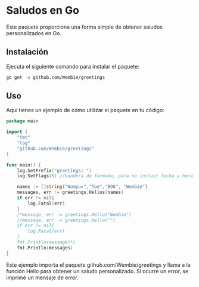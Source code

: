 # Saludos en Go

Este paquete proporciona una forma simple de obtener saludos personalizados en Go.

## Instalación

Ejecuta el siguiente comando para instalar el paquete:

```bash
go get -u github.com/Wembie/greetings
```
## Uso
Aquí tienes un ejemplo de cómo utilizar el paquete en tu código:

```go
package main

import (
	"fmt"
	"log"
	"github.com/Wembie/greetings"
)

func main() {
	log.SetPrefix("greetings: ")
	log.SetFlags(0) //bandera de formado, para no incluir fecha y hora

	names := []string{"Wumpux","Toe","BO6", "Wembie"}
	messages, err := greetings.Hellos(names)
	if err != nil{
		log.Fatal(err)
	}
	/*message, err := greetings.Hello("Wembie")
	//message, err := greetings.Hello("")
	if err != nil{
		log.Fatal(err)
	}
	fmt.Println(message)*/
	fmt.Println(messages)
}

```
Este ejemplo importa el paquete github.com/Wembie/greetings y llama a la función Hello para obtener un saludo personalizado. Si ocurre un error, se imprime un mensaje de error.
